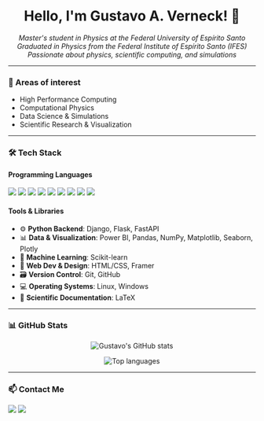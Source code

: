 <!-- Profile README for Gustavo A. Verneck -->

<h1 align="center">Hello, I'm Gustavo A. Verneck! 👋</h1>

<p align="center">
  <em>Master's student in Physics at the Federal University of Espírito Santo</em><br/>
  <em>Graduated in Physics from the Federal Institute of Espírito Santo (IFES)</em><br/>
  <em>Passionate about physics, scientific computing, and simulations</em>
</p>

---

### 🧪 Areas of interest
- High Performance Computing
- Computational Physics
- Data Science & Simulations
- Scientific Research & Visualization

---

### 🛠️ Tech Stack

#### Programming Languages

<p>
  <img src="https://img.shields.io/badge/-Python-3776AB?style=for-the-badge&logo=python&logoColor=white"/>
  <img src="https://img.shields.io/badge/-Rust-000000?style=for-the-badge&logo=rust&logoColor=white"/>
  <img src="https://img.shields.io/badge/-Fortran-734F96?style=for-the-badge&logo=fortran&logoColor=white"/>
  <img src="https://img.shields.io/badge/-C++-00599C?style=for-the-badge&logo=cplusplus&logoColor=white"/>
  <img src="https://img.shields.io/badge/-Java-007396?style=for-the-badge&logo=java&logoColor=white"/>
  <img src="https://img.shields.io/badge/-SQL-4479A1?style=for-the-badge&logo=mysql&logoColor=white"/>
  <img src="https://img.shields.io/badge/-OpenCL-1C1C1C?style=for-the-badge&logo=amd&logoColor=white"/>
  <img src="https://img.shields.io/badge/-JavaScript-F7DF1E?style=for-the-badge&logo=javascript&logoColor=black"/>
  <img src="https://img.shields.io/badge/-TypeScript-3178C6?style=for-the-badge&logo=typescript&logoColor=white"/>
</p>

#### Tools & Libraries

- ⚙️ **Python Backend**: Django, Flask, FastAPI  
- 📊 **Data & Visualization**: Power BI, Pandas, NumPy, Matplotlib, Seaborn, Plotly  
- 🤖 **Machine Learning**: Scikit-learn  
- 🎨 **Web Dev & Design**: HTML/CSS, Framer  
- 🗃 **Version Control**: Git, GitHub  
- 💻 **Operating Systems**: Linux, Windows  
- 📄 **Scientific Documentation**: LaTeX

---

### 📊 GitHub Stats

<p align="center">
  <img src="https://github-readme-stats.vercel.app/api?username=gustavoverneck&show_icons=true&theme=tokyonight" alt="Gustavo's GitHub stats"/>
</p>

<p align="center">
  <img src="https://github-readme-stats.vercel.app/api/top-langs/?username=gustavoverneck&layout=compact&theme=tokyonight" alt="Top languages"/>
</p>

---

### 📫 Contact Me

<p>
  <a href="mailto:gustavoverneck@gmail.com"><img src="https://img.shields.io/badge/-Email-D14836?style=for-the-badge&logo=gmail&logoColor=white"/></a>
  <a href="https://www.linkedin.com/in/gustavoverneck"><img src="https://img.shields.io/badge/-LinkedIn-0077B5?style=for-the-badge&logo=linkedin&logoColor=white"/></a>
</p>
